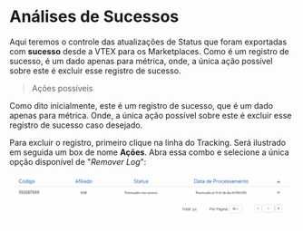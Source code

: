 # Análises de Sucessos
Aqui teremos o controle das atualizações de Status que foram exportadas com **sucesso** desde a VTEX para os Marketplaces. Como é um registro de sucesso, é um dado apenas para métrica, onde, a única ação possível sobre este é excluir esse registro de sucesso.

> Ações possíveis

Como dito inicialmente, este é um registro de sucesso, que é um dado apenas para métrica. Onde, a única ação possível sobre este é excluir esse registro de sucesso caso desejado.

Para excluir o registro, primeiro clique na linha do Tracking. Será ilustrado em seguida um box de nome **Ações**. Abra essa combo e selecione a única opção disponível de "*Remover Log*":

![Removendo sucesso](V_analisesucesso_tracking.gif)
